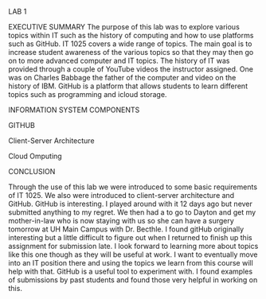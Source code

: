 LAB 1

EXECUTIVE SUMMARY 
The purpose of this lab was to explore various topics within IT such as the history of computing and how to use platforms such as GitHub. IT 1025 covers a wide range of topics. The main goal is to increase student awareness of the various topics so that they may then go on to more advanced computer and IT topics.  The history of IT was provided through a couple of YouTube videos the instructor assigned. One was on Charles Babbage the father of the computer and video on the history of IBM. GitHub is a platform that allows students to learn different topics such as programming and icloud storage. 

INFORMATION SYSTEM COMPONENTS

GITHUB

Client-Server Architecture

Cloud Omputing

CONCLUSION

Through the use of this lab we were introduced to some basic requirements of IT 1025. We also were introduced to client-server architecture and GitHub. GitHub is interesting. I played around with it 12 days ago but never submitted anything to my regret. We then had a to go to Dayton and get my mother-in-law who is now staying with us so she can have a surgery tomorrow at UH Main Campus with Dr. Becthle. I found gitHub originally interesting but a little difficult to figure out when I returned to finish up this assignment for submission late. I look forward to learning more about topics like this one though as they will be useful at work. I want to eventually move into an IT position there and using the topics we learn from this course will help with that. GitHub is a useful tool to experiment with. I found examples of submissions by past students and found those very helpful in working on this.
